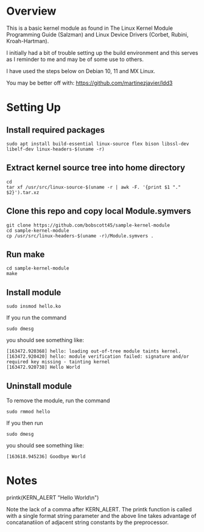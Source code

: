 # Overview

This is a basic kernel module as found in The Linux Kernel Module Programming Guide (Salzman) and Linux Device Drivers (Corbet, Rubini, Kroah-Hartman).

I initially had a bit of trouble setting up the build environment and this serves as I reminder to me and may be of some use to others.

I have used the steps below on Debian 10, 11 and MX Linux. 

You may be better off with: https://github.com/martinezjavier/ldd3


# Setting Up

## Install required packages


    sudo apt install build-essential linux-source flex bison libssl-dev libelf-dev linux-headers-$(uname -r) 


## Extract kernel source tree into home directory


    cd
    tar xf /usr/src/linux-source-$(uname -r | awk -F. '{print $1 "." $2}').tar.xz


## Clone this repo and copy local Module.symvers


    git clone https://github.com/bobscott45/sample-kernel-module
    cd sample-kernel-module
    cp /usr/src/linux-headers-$(uname -r)/Module.symvers .


## Run make


    cd sample-kernel-module
    make


## Install module

    sudo insmod hello.ko

If you run the command
    
    sudo dmesg

you should see something like:

    [163472.920368] hello: loading out-of-tree module taints kernel.
    [163472.920420] hello: module verification failed: signature and/or required key missing - tainting kernel
    [163472.920738] Hello World



## Uninstall module

To remove the module, run the command
   
    sudo rmmod hello

If you then run 
    
    sudo dmesg

you should see something like:

    [163618.945236] Goodbye World


# Notes

printk(KERN_ALERT "Hello World\n")

Note the lack of a comma after KERN_ALERT. The printk function is called with a single format string parameter and the above line takes advantage of concatanatiion of adjacent string constants by the preprocessor.